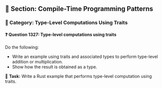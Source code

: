 ## 📘 Section: Compile-Time Programming Patterns  
### 🔹 Category: Type-Level Computations Using Traits  
#### ❓ Question 1327: Type-level computations using traits

Do the following:

- Write an example using traits and associated types to perform type-level addition or multiplication.
- Show how the result is obtained as a type.

🔧 **Task:** Write a Rust example that performs type-level computation using traits.
